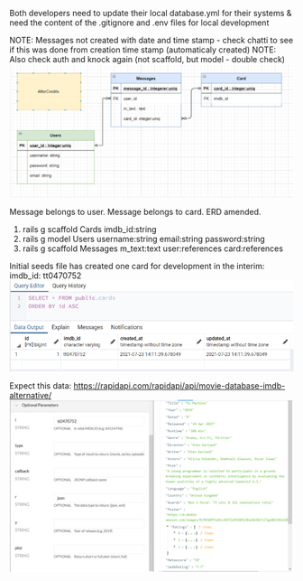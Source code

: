 Both developers need to update their local database.yml for their systems &
need the content of the .gitignore and .env files for local development


NOTE: Messages not created with date and time stamp - check chatti to see if this was done from creation time stamp (automaticaly created)
NOTE: Also check auth and knock again (not scaffold, but model - double check)
![ERD amended](app/assets/images/ERD2.PNG)

Message belongs to user. Message belongs to card. ERD amended.
1. rails g scaffold Cards imdb_id:string 
2. rails g model Users username:string email:string password:string
3. rails g scaffold Messages m_text:text user:references card:references


Initial seeds file has created one card for development in the interim: imdb_id: tt0470752
![PG Admin Screenshot showing Cards table with one seeded id](app/assets/images/pgadmin_screenshot.PNG)

Expect this data: https://rapidapi.com/rapidapi/api/movie-database-imdb-alternative/
![Screenshot of data for this imdb_id](app/assets/images/rapidapi_screenshot.PNG)